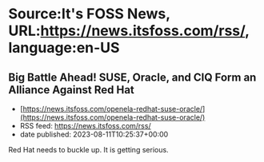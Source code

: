 # Source:It's FOSS News, URL:https://news.itsfoss.com/rss/, language:en-US

## Big Battle Ahead! SUSE, Oracle, and CIQ Form an Alliance Against Red Hat
 - [https://news.itsfoss.com/openela-redhat-suse-oracle/](https://news.itsfoss.com/openela-redhat-suse-oracle/)
 - RSS feed: https://news.itsfoss.com/rss/
 - date published: 2023-08-11T10:25:37+00:00

Red Hat needs to buckle up. It is getting serious.

